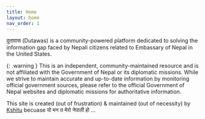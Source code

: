 ```yaml
---
title: Home
layout: home
nav_order: 1
---
```


दुतावास (Dutawas) is a community-powered platform dedicated to solving the information gap faced by Nepali citizens related to Embassary of Nepal in the United States. 


{: .warning }
This is an independent, community-maintained resource and is not affiliated with the Government of Nepal or its diplomatic missions. While we strive to maintain accurate and up-to-date information by monitoring official government sources, please refer to the official Government of Nepal websites and diplomatic missions for authoritative information.

This site is created (out of frustration) & maintained (out of necessity) by [Kshitu](https://github.com/kshitu92) becuase यो मन त मेरो नेपाली हो ...

